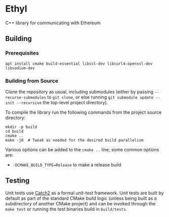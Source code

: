 # Ethyl
C++ library for communicating with Ethereum

## Building

### Prerequisites
```
apt install cmake build-essential libssl-dev libcurl4-openssl-dev libsodium-dev
```

### Building from Source

Clone the repository as usual, including submodules (either by passing `--recurse-submodules` to
`git clone`, or else running `git submodule update --init --recursive` the top-level project
directory).

To compile the library run the following commands from the project source directory:

```
mkdir -p build
cd build
cmake ..
make -j8  # Tweak as needed for the desired build parallelism
```

Various options can be added to the `cmake ..` line; some common options are:
- `-DCMAKE_BUILD_TYPE=Release` to make a release build

## Testing

Unit tests use [Catch2](https://github.com/catchorg/Catch2) as a formal unit-test framework. Unit
tests are built by default as part of the standard CMake build logic (unless being built as a
subdirectory of another CMake project) and can be invoked through the `make test` or running the test binaries build in `build/tests`.
